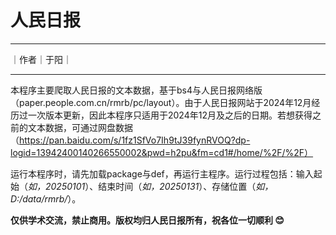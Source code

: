 # 人民日报

***
｜作者｜于阳｜
***

本程序主要爬取人民日报的文本数据，基于bs4与人民日报网络版（paper.people.com.cn/rmrb/pc/layout）。由于人民日报网站于2024年12月经历过一次版本更新，因此本程序只适用于2024年12月及之后的日期。若想获得之前的文本数据，可通过网盘数据（https://pan.baidu.com/s/1fz1SfVo7Ih9tJ39fynRVOQ?dp-logid=13942400140266550002&pwd=h2pu&fm=cd1#/home/%2F/%2F）

运行本程序时，请先加载package与def，再运行主程序。运行过程包括：输入起始（*如，20250101*）、结束时间（*如，20250131*）、存储位置（*如，D:/data/rmrb/*）。

**仅供学术交流，禁止商用。版权均归人民日报所有，祝各位一切顺利 :blush:**
